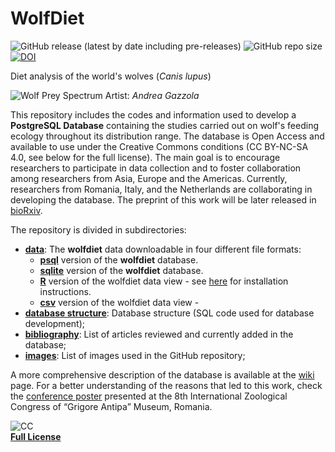# WolfDiet
![GitHub release (latest by date including pre-releases)](https://img.shields.io/github/v/release/andreacorra/wolfdiet?include_prereleases)
![GitHub repo size](https://img.shields.io/github/repo-size/andreacorra/wolfdiet)
[![DOI](https://zenodo.org/badge/162189606.svg)](https://zenodo.org/badge/latestdoi/162189606)  


Diet analysis of the world's wolves (*Canis lupus*)

![Wolf Prey Spectrum](https://github.com/andreacorra/WolfDiet/blob/master/images/wolf_prey_spectrum.png)
Artist: _Andrea Gazzola_

This repository includes the codes and information used to develop a **PostgreSQL Database** containing the studies carried out on wolf's feeding ecology throughout its distribution range. The database is Open Access and available to use under the Creative Commons conditions (CC BY-NC-SA 4.0, see below for the full license). The main goal is to encourage researchers to participate in data collection and to foster collaboration among researchers from Asia, Europe and the Americas. Currently, researchers from Romania, Italy, and the Netherlands are collaborating in developing the database. The preprint of this work will be later released in [bioRxiv](https://www.biorxiv.org/).   

The repository is divided in subdirectories:  

* **[data](https://github.com/andreacorra/WolfDiet/tree/master/data)**: The **wolfdiet** data downloadable in four different file formats:
  * [**psql**](https://github.com/andreacorra/wolfdiet/raw/master/data/wolfdiet_psql/wolfdiet.backup) version of the **wolfdiet** database.
  * [**sqlite**](https://github.com/andreacorra/wolfdiet/raw/master/data/wolfdiet_sqlite/wolfdiet.sqlite) version of the **wolfdiet** database.
  * [**R**](https://github.com/andreacorra/wolfdiet/raw/master/data/wolfdiet_R/wolfdiet.zip) version of the wolfdiet data view - see [here](https://github.com/andreacorra/wolfdiet/tree/master/data/wolfdiet_R) for installation instructions.
  * [**csv**](https://github.com/andreacorra/wolfdiet/raw/master/data/wolfdiet_csv) version of the wolfdiet data view - 
* **[database structure](https://github.com/andreacorra/WolfDiet/tree/master/db_structure)**: Database structure (SQL code used for database development);
* **[bibliography](https://github.com/andreacorra/WolfDiet/tree/master/bibliography)**: List of articles reviewed and currently added in the database;
* **[images](https://github.com/andreacorra/WolfDiet/tree/master/images)**: List of images used in the GitHub repository;


A more comprehensive description of the database is available at the [wiki](https://github.com/andreacorra/WolfDiet/wiki) page. For a better understanding of the reasons that led to this work, check the [conference poster](https://www.researchgate.net/publication/310561849_Food_habits_of_wolf_in_Eurasia_a_proposal_for_an_open_access_database) presented at the 8th International Zoological Congress of “Grigore Antipa” Museum, Romania.

![CC](https://github.com/andreacorra/WolfDiet/blob/master/images/by-nc-sa.eu.svg)  
[**Full License**](https://creativecommons.org/licenses/by-nc-sa/4.0/)
